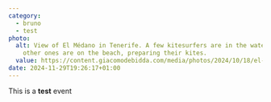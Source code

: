 ```yaml
---
category:
  - bruno
  - test
photo:
  alt: View of El Médano in Tenerife. A few kitesurfers are in the water. A few
    other ones are on the beach, preparing their kites.
  value: https://content.giacomodebidda.com/media/photos/2024/10/18/el-medano-tenerife-2023.jpg
date: 2024-11-29T19:26:17+01:00
---
```


<p>This is a <strong>test</strong> event</p>